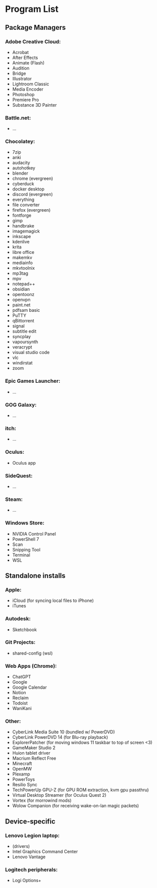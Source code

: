 # Program List

## Package Managers

### Adobe Creative Cloud:

- Acrobat
- After Effects
- Animate (Flash)
- Audition
- Bridge
- Illustrator
- Lightroom Classic
- Media Encoder
- Photoshop
- Premiere Pro
- Substance 3D Painter

### Battle.net:

- ...

### Chocolatey:

- 7zip
- anki
- audacity
- autohotkey
- blender
- chrome (evergreen)
- cyberduck
- docker desktop
- discord (evergreen)
- everything
- file converter
- firefox (evergreen)
- fontforge
- gimp
- handbrake
- imagemagick
- inkscape
- kdenlive
- krita
- libre office
- makemkv
- mediainfo
- mkvtoolnix
- mp3tag
- mpv
- notepad++
- obsidian
- opentoonz
- openvpn
- paint.net
- pdfsam basic
- PuTTY
- qBittorrent
- signal
- subtitle edit
- syncplay
- vapoursynth
- veracrypt
- visual studio code
- vlc
- windirstat
- zoom

### Epic Games Launcher:

- ...

### GOG Galaxy:

- ...

### itch:

- ...

### Oculus:

- Oculus app

### SideQuest:

- ...

### Steam:

- ...

### Windows Store:

- NVIDIA Control Panel
- PowerShell 7
- Scan
- Snipping Tool
- Terminal
- WSL

## Standalone installs

### Apple:

- iCloud (for syncing local files to iPhone)
- iTunes

### Autodesk:

- Sketchbook

### Git Projects:

- shared-config (wsl)

### Web Apps (Chrome):

- ChatGPT
- Google
- Google Calendar
- Notion
- Reclaim
- Todoist
- WaniKani

### Other:

- CyberLink Media Suite 10 (bundled w/ PowerDVD)
- CyberLink PowerDVD 14 (for Blu-ray playback)
- ExplorerPatcher (for moving windows 11 taskbar to top of screen <3)
- GameMaker Studio 2
- Huion tablet driver
- Macrium Reflect Free
- Minecraft
- OpenMW
- Plexamp
- PowerToys
- Resilio Sync
- TechPowerUp GPU-Z (for GPU ROM extraction, kvm gpu passthru)
- Virtual Desktop Streamer (for Oculus Quest 2)
- Vortex (for morrowind mods)
- Wolow Companion (for receiving wake-on-lan magic packets)

## Device-specific

### Lenovo Legion laptop:

- (drivers)
- Intel Graphics Command Center
- Lenovo Vantage

### Logitech peripherals:

- Logi Options+
